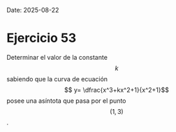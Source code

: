 Date: 2025-08-22

# Ejercicio 53

 
Determinar el valor de la constante  $$ k$$   sabiendo que la curva de ecuación  $$ y= \dfrac{x^3+kx^2+1}{x^2+1}$$   posee una asíntota que pasa por el punto  $$ (1,3)$$  .
